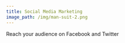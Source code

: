 ```yaml
---
title: Social Media Marketing
image_path: /img/man-suit-2.png
---
```

Reach your audience on Facebook and Twitter